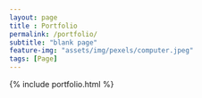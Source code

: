 ```yaml
--- 
layout: page
title : Portfolio 
permalink: /portfolio/
subtitle: "blank page" 
feature-img: "assets/img/pexels/computer.jpeg"
tags: [Page]
---
```


{% include portfolio.html %}
